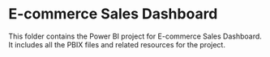# E-commerce Sales Dashboard
This folder contains the Power BI project for E-commerce Sales Dashboard.
It includes all the PBIX files and related resources for the project.
